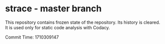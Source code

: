 # strace - master branch

This repository contains frozen state of the repository.
Its history is cleared. It is used only for static code
analysis with Codacy.

Commit Time: 1710309147